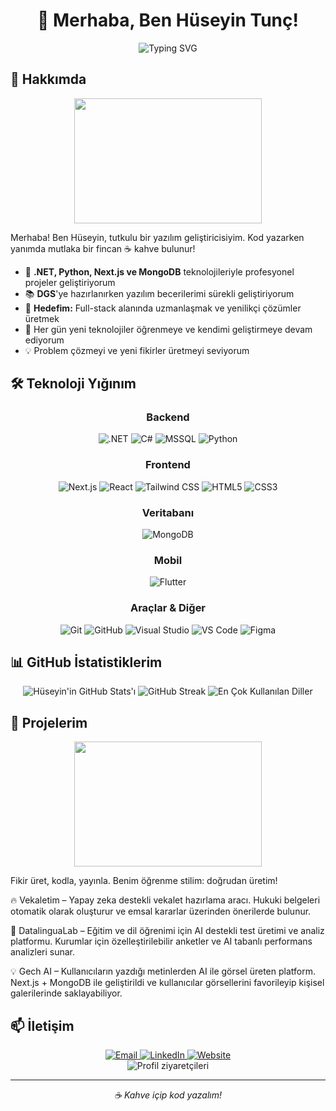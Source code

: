 # <div align="center">👋 Merhaba, Ben Hüseyin Tunç!</div>

<div align="center">
  <img src="https://readme-typing-svg.demolab.com?font=Fira+Code&pause=1000&color=00A67E&center=true&width=435&lines=Full-Stack+Developer;.NET+%7C+Python+%7C+Next.js+%7C+MongoDB" alt="Typing SVG" />
</div>

## 🚀 Hakkımda

<div align="center">
  <img src="https://media.giphy.com/media/qgQUggAC3Pfv687qPC/giphy.gif" width="300" height="200"/>
</div>

Merhaba! Ben Hüseyin, tutkulu bir yazılım geliştiricisiyim. Kod yazarken yanımda mutlaka bir fincan ☕ kahve bulunur!

- 🔭 **.NET, Python, Next.js ve MongoDB** teknolojileriyle profesyonel projeler geliştiriyorum
- 📚 **DGS**'ye hazırlanırken yazılım becerilerimi sürekli geliştiriyorum
- 🎯 **Hedefim:** Full-stack alanında uzmanlaşmak ve yenilikçi çözümler üretmek
- 🌱 Her gün yeni teknolojiler öğrenmeye ve kendimi geliştirmeye devam ediyorum
- 💡 Problem çözmeyi ve yeni fikirler üretmeyi seviyorum

## 🛠️ Teknoloji Yığınım

<div align="center">
  <h3>Backend</h3>
  <img src="https://img.shields.io/badge/-ASP.NET-512BD4?style=for-the-badge&logo=.net&logoColor=white" alt=".NET" />
  <img src="https://img.shields.io/badge/-C%23-239120?style=for-the-badge&logo=c-sharp&logoColor=white" alt="C#" />
  <img src="https://img.shields.io/badge/-MSSQL-CC2927?style=for-the-badge&logo=microsoft-sql-server&logoColor=white" alt="MSSQL" />
  <img src="https://img.shields.io/badge/-Python-3776AB?style=for-the-badge&logo=python&logoColor=white" alt="Python" />

  <h3>Frontend</h3>
  <img src="https://img.shields.io/badge/-Next.js-000000?style=for-the-badge&logo=nextdotjs&logoColor=white" alt="Next.js" />
  <img src="https://img.shields.io/badge/-React-20232A?style=for-the-badge&logo=react&logoColor=61DAFB" alt="React" />
  <img src="https://img.shields.io/badge/-Tailwind_CSS-06B6D4?style=for-the-badge&logo=tailwind-css&logoColor=white" alt="Tailwind CSS" />
  <img src="https://img.shields.io/badge/-HTML5-E34F26?style=for-the-badge&logo=html5&logoColor=white" alt="HTML5" />
  <img src="https://img.shields.io/badge/-CSS3-1572B6?style=for-the-badge&logo=css3&logoColor=white" alt="CSS3" />

  <h3>Veritabanı</h3>
  <img src="https://img.shields.io/badge/-MongoDB-47A248?style=for-the-badge&logo=mongodb&logoColor=white" alt="MongoDB" />

  <h3>Mobil</h3>
  <img src="https://img.shields.io/badge/-Flutter-02569B?style=for-the-badge&logo=flutter&logoColor=white" alt="Flutter" />

  <h3>Araçlar & Diğer</h3>
  <img src="https://img.shields.io/badge/-Git-F05032?style=for-the-badge&logo=git&logoColor=white" alt="Git" />
  <img src="https://img.shields.io/badge/-GitHub-181717?style=for-the-badge&logo=github&logoColor=white" alt="GitHub" />
  <img src="https://img.shields.io/badge/-Visual_Studio-5C2D91?style=for-the-badge&logo=visual-studio&logoColor=white" alt="Visual Studio" />
  <img src="https://img.shields.io/badge/-VS_Code-007ACC?style=for-the-badge&logo=visual-studio-code&logoColor=white" alt="VS Code" />
  <img src="https://img.shields.io/badge/-Figma-F24E1E?style=for-the-badge&logo=figma&logoColor=white" alt="Figma" />
</div>

## 📊 GitHub İstatistiklerim

<div align="center">
  <img src="https://github-readme-stats.vercel.app/api?username=htunc29&show_icons=true&theme=tokyonight&hide_border=true" alt="Hüseyin'in GitHub Stats'ı" />
  <img src="https://github-readme-streak-stats.herokuapp.com/?user=htunc29&theme=tokyonight&hide_border=true" alt="GitHub Streak" />
  <img src="https://github-readme-stats.vercel.app/api/top-langs/?username=htunc29&layout=compact&theme=tokyonight&hide_border=true" alt="En Çok Kullanılan Diller" />
</div>

## 🚀 Projelerim

<div align="center">
  <img src="https://media.giphy.com/media/L1R1tvI9svkIWwpVYr/giphy.gif" width="300" height="200"/>
</div>

Fikir üret, kodla, yayınla. Benim öğrenme stilim: doğrudan üretim!

🔥 Vekaletim – Yapay zeka destekli vekalet hazırlama aracı. Hukuki belgeleri otomatik olarak oluşturur ve emsal kararlar üzerinden önerilerde bulunur.

🚀 DatalinguaLab – Eğitim ve dil öğrenimi için AI destekli test üretimi ve analiz platformu. Kurumlar için özelleştirilebilir anketler ve AI tabanlı performans analizleri sunar.

💡 Gech AI – Kullanıcıların yazdığı metinlerden AI ile görsel üreten platform. Next.js + MongoDB ile geliştirildi ve kullanıcılar görsellerini favorileyip kişisel galerilerinde saklayabiliyor.

## 📫 İletişim

<div align="center">
  <a href="mailto:huseyint428@gmail.com">
    <img src="https://img.shields.io/badge/Email-D14836?style=for-the-badge&logo=gmail&logoColor=white" alt="Email" />
  </a>
  <a href="https://linkedin.com/in/tunchuseyin29">
    <img src="https://img.shields.io/badge/LinkedIn-0077B5?style=for-the-badge&logo=linkedin&logoColor=white" alt="LinkedIn" />
  </a>
  <a href="https://tuncyazilim.com.tr">
    <img src="https://img.shields.io/badge/Website-4285F4?style=for-the-badge&logo=google-chrome&logoColor=white" alt="Website" />
  </a>
</div>

<div align="center">
  <img src="https://komarev.com/ghpvc/?username=htunc29&style=flat-square&color=00A67E" alt="Profil ziyaretçileri"/>
</div>

---

<div align="center">
  <em>☕ Kahve içip kod yazalım!</em>
</div>
